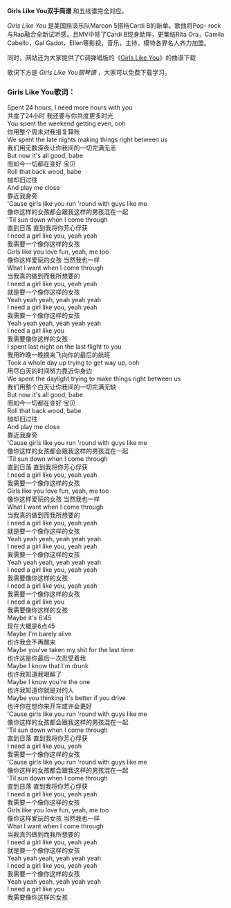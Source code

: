 

**Girls Like You双手简谱** 和五线谱完全对应。

_Girls Like You_ 是美国摇滚乐队Maroon 5搭档Cardi B的新单。歌曲将Pop-
rock与Rap融合全新试听感。且MV中除了Cardi B现身助阵，更集结Rita Ora，Camila Cabello，Gal
Gadot，Ellen等影视，音乐，主持，模特各界名人齐力加盟。

同时，网站还为大家提供了C调弹唱版的《[Girls Like You](Music-9390-Girls-Like-You-C调弹唱版.html
"Girls Like You")》的曲谱下载

歌词下方是 _Girls Like You钢琴谱_ ，大家可以免费下载学习。

### Girls Like You歌词：

Spent 24 hours, I need more hours with you  
共度了24小时 我还要与你共度更多时光  
You spent the weekend getting even, ooh  
你用整个周末对我报复算账  
We spent the late nights making things right between us  
我们用无数深夜让你我间的一切完满无恙  
But now it's all good, babe  
而如今一切都在变好 宝贝  
Roll that back wood, babe  
抛却旧过往  
And play me close  
靠近我身旁  
'Cause girls like you run 'round with guys like me  
像你这样的女孩都会跟我这样的男孩混在一起  
'Til sun down when I come through  
直到日落 直到我将你芳心俘获  
I need a girl like you, yeah yeah  
我需要一个像你这样的女孩  
Girls like you love fun, yeah, me too  
像你这样爱玩的女孩 当然我也一样  
What I want when I come through  
当我真的做到而我所想要的  
I need a girl like you, yeah yeah  
就是要一个像你这样的女孩  
Yeah yeah yeah, yeah yeah yeah  
I need a girl like you, yeah yeah  
我需要一个像你这样的女孩  
Yeah yeah yeah, yeah yeah yeah  
I need a girl like you  
我需要像你这样的女孩  
I spent last night on the last flight to you  
我用昨晚一晚换来飞向你的最后的航班  
Took a whole day up trying to get way up, ooh  
用尽白天的时间努力靠近你身边  
We spent the daylight trying to make things right between us  
我们用整个白天让你我间的一切完满无缺  
But now it's all good, babe  
而如今一切都在变好 宝贝  
Roll that back wood, babe  
抛却旧过往  
And play me close  
靠近我身旁  
'Cause girls like you run 'round with guys like me  
像你这样的女孩都会跟我这样的男孩混在一起  
'Til sun down when I come through  
直到日落 直到我将你芳心俘获  
I need a girl like you, yeah yeah  
我需要一个像你这样的女孩  
Girls like you love fun, yeah, me too  
像你这样爱玩的女孩 当然我也一样  
What I want when I come through  
当我真的做到而我所想要的  
I need a girl like you, yeah yeah  
就是要一个像你这样的女孩  
Yeah yeah yeah, yeah yeah yeah  
I need a girl like you, yeah yeah  
我需要一个像你这样的女孩  
Yeah yeah yeah, yeah yeah yeah  
I need a girl like you, yeah yeah  
我需要像你这样的女孩  
I need a girl like you, yeah yeah  
我需要一个像你这样的女孩  
I need a girl like you  
我需要像你这样的女孩  
Maybe it's 6:45  
现在大概是6点45  
Maybe I'm barely alive  
也许我会不再醒来  
Maybe you've taken my shit for the last time  
也许这是你最后一次忍受着我  
Maybe I know that I'm drunk  
也许我知道我喝醉了  
Maybe I know you're the one  
也许我知道你就是对的人  
Maybe you thinking it's better if you drive  
也许你在想你来开车或许会更好  
'Cause girls like you run 'round with guys like me  
像你这样的女孩都会跟我这样的男孩混在一起  
'Til sun down when I come through  
直到日落 直到我将你芳心俘获  
I need a girl like you, yeah  
我需要一个像你这样的女孩  
'Cause girls like you run 'round with guys like me  
像你这样的女孩都会跟我这样的男孩混在一起  
'Til sun down when I come through  
直到日落 直到我将你芳心俘获  
I need a girl like you, yeah yeah  
我需要一个像你这样的女孩  
Girls like you love fun, yeah, me too  
像你这样爱玩的女孩 当然我也一样  
What I want when I come through  
当我真的做到而我所想要的  
I need a girl like you, yeah yeah  
就是要一个像你这样的女孩  
Yeah yeah yeah, yeah yeah yeah  
I need a girl like you, yeah yeah  
我需要一个像你这样的女孩  
Yeah yeah yeah, yeah yeah yeah  
I need a girl like you  
我需要像你这样的女孩

